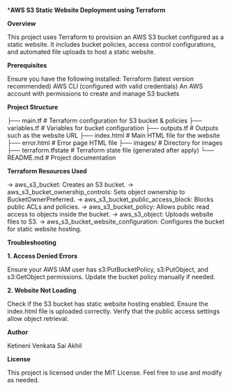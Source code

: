 ***AWS S3 Static Website Deployment using Terraform**

**Overview**

This project uses Terraform to provision an AWS S3 bucket configured as a static website. It includes bucket policies, access control configurations, and automated file uploads to host a static website.

**Prerequisites**

Ensure you have the following installed:
Terraform (latest version recommended)
AWS CLI (configured with valid credentials)
An AWS account with permissions to create and manage S3 buckets

**Project Structure**

├── main.tf               # Terraform configuration for S3 bucket & policies
├── variables.tf          # Variables for bucket configuration
├── outputs.tf            # Outputs such as the website URL
├── index.html            # Main HTML file for the website
├── error.html            # Error page HTML file
├── images/               # Directory for images
├── terraform.tfstate     # Terraform state file (generated after apply)
└── README.md             # Project documentation

**Terraform Resources Used**

-> aws_s3_bucket: Creates an S3 bucket.
-> aws_s3_bucket_ownership_controls: Sets object ownership to BucketOwnerPreferred.
-> aws_s3_bucket_public_access_block: Blocks public ACLs and policies.
-> aws_s3_bucket_policy: Allows public read access to objects inside the bucket.
-> aws_s3_object: Uploads website files to S3.
-> aws_s3_bucket_website_configuration: Configures the bucket for static website hosting.


**Troubleshooting**

**1. Access Denied Errors**

Ensure your AWS IAM user has s3:PutBucketPolicy, s3:PutObject, and s3:GetObject permissions.
Update the bucket policy manually if needed.

**2. Website Not Loading**

Check if the S3 bucket has static website hosting enabled.
Ensure the index.html file is uploaded correctly.
Verify that the public access settings allow object retrieval.

**Author**

Ketineni Venkata Sai Akhil

**License**

This project is licensed under the MIT License. Feel free to use and modify as needed.

